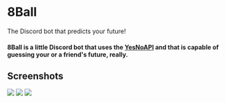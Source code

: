 # 8Ball
The Discord bot that predicts your future!

#### 8Ball is a little Discord bot that uses the [YesNoAPI](https://yesno.wtf) and that is capable of guessing your or a friend's future, really.

## Screenshots
![](https://i.imgur.com/eF57DdB.png)
![](https://i.imgur.com/pRorXWb.png)
![](https://i.imgur.com/cWvqPkR.png)
